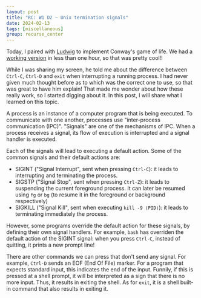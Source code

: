 ```yaml
---
layout: post
title: "RC: W1 D2 — Unix termination signals"
date: 2024-02-13
tags: [miscellaneous]
group: recurse_center
---
```


Today, I paired with [Ludwig](https://github.com/ludwigschubert) to implement Conway's game of life.
We had a [working version](https://github.com/MaudGautier/game-of-life-one-hour) in less than one hour, so that was 
pretty cool!!

While I was sharing my screen, he told me about the difference between `Ctrl-C`, `Ctrl-D` and `exit` when
interrupting a running process.
I had never given much thought before as to which was the correct one to use, so that was great to have him explain!
That made me wonder about how these really work, so I started digging about it.
In this post, I will share what I learned on this topic.

A process is an instance of a computer program that is being executed. To communicate with one another, processes use
"inter-process communication (IPC)". "Signals" are one of the mechanisms of IPC.
When a process receives a signal, its flow of execution is interrupted and a signal handler is executed.

Each of the signals will lead to executing a default action.
Some of the common signals and their default actions are:

- SIGINT ("Signal Interrupt", sent when pressing `Ctrl-C`): it leads to interrupting and terminating the process.
- SIGSTP ("Signal Stop", sent when pressing `Ctrl-Z`): it leads to suspending the current foreground process. It can
  later
  be resumed using `fg` or `bg` (to resume it in the foreground or background respectively)
- SIGKILL ("Signal Kill", sent when executing `kill -9 ⟨PID⟩`): it leads to terminating immediately the process.

However, some programs override the default action for these signals, by defining their own signal handlers.
For example, `bash` has overriden the default action of the SIGINT signal: when you press `Ctrl-C`, instead of quitting,
it prints a new prompt line!

There are other commands we can press that don't send any signal. For example, `Ctrl-D` sends an EOF (End Of File)
marker. For a program that expects standard input, this indicates the end of the input.
Funnily, if this is pressed at a shell prompt, it will be interpreted as a sign that there is no more input.
Thus, it results in exiting the shell.
As for `exit`, it is a shell built-in command that also results in exiting it.
